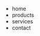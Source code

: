 
<html>
<head>
<title>စိုင်းထီးဆိုင်</title>
</head>
<link rel="stylesheet" href="./styles.css">
<body>
<ul>
  <li><span>home</span></li>
  <li><span>products</span></li>
  <li><span>services</span></li>
  <li><span>contact</span></li>
</ul>
</body>
</html>
